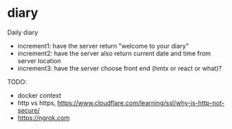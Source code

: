 # diary
Daily diary

- increment1: have the server return "welcome to your diary"
- increment2: have the server also return current date and time from server location
- increment3: have the server choose front end (hmtx or react or what)?

TODO:
- docker context
- http vs https, https://www.cloudflare.com/learning/ssl/why-is-http-not-secure/
- https://ngrok.com
